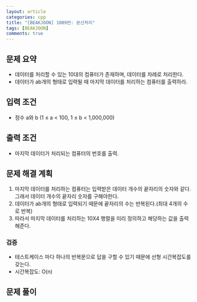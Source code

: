 ```yaml
---
layout: article
categories: cpp
title: "[BEAKJOON] 1009번: 분산처리"
tags: [BEAKJOON]
comments: true
---
```


## 문제 요약
- 데이터를 처리할 수 있는 10대의 컴퓨터가 존재하며, 데이터를 차례로 처리한다.
- 데이터가 ab개의 형태로 입력될 때 마지막 데이터를 처리하는 컴퓨터를 출력하라.

## 입력 조건
- 정수 a와 b (1 ≤ a < 100, 1 ≤ b < 1,000,000)

## 출력 조건
- 마지막 데이터가 처리되는 컴퓨터의 번호를 출력.

## 문제 해결 계획
1. 마지막 데이터를 처리하는 컴퓨터는 입력받은 데이터 개수의 끝자리의 숫자와 같다. 그래서 데이터 개수의 끝자리 숫자를 구해야한다.
2. 데이터가 ab개의 형태로 입력되기 때문에 끝자리의 수는 반복된다.(최대 4개의 수로 반복)
3. 따라서 마지막 데이터를 처리하는 10X4 행렬을 미리 정의하고 해당하는 값을 출력해준다.

### 검증
- 테스트케이스 마다 하나의 반복문으로 답을 구할 수 있기 때문에 선형 시간복잡도를 갖는다.
- 시간복잡도: O(n)

## 문제 풀이
<script src="https://gist.github.com/junbly/3e7a48600718a67d9a7242864ebe9eac.js"></script>
